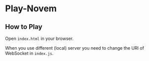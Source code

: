 # Play-Novem

## How to Play
Open `index.html` in your browser.

When you use different (local) server you need to change the URI of WebSocket in `index.js`.